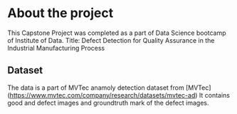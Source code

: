 # About the project
This Capstone Project was completed as a part of Data Science bootcamp of Institute of Data. 
Title: Defect Detection for Quality Assurance in the Industrial Manufacturing Process

## Dataset
The data is a part of MVTec anamoly detection dataset from [MVTec] (https://www.mvtec.com/company/research/datasets/mvtec-ad) 
It contains good and defect images and groundtruth mark of the defect images.





